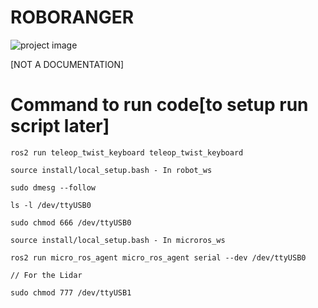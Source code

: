 # ROBORANGER

![project image](https://github.com/user-attachments/assets/b242f7d6-85ef-4041-960a-4850c7081cd4)

[NOT A DOCUMENTATION]
# Command to run code[to setup run script later]

```
ros2 run teleop_twist_keyboard teleop_twist_keyboard

source install/local_setup.bash - In robot_ws

sudo dmesg --follow

ls -l /dev/ttyUSB0

sudo chmod 666 /dev/ttyUSB0

source install/local_setup.bash - In microros_ws

ros2 run micro_ros_agent micro_ros_agent serial --dev /dev/ttyUSB0

// For the Lidar

sudo chmod 777 /dev/ttyUSB1
```
